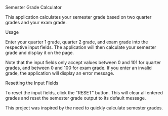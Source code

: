 Semester Grade Calculator

This application calculates your semester grade based on two quarter grades and your exam grade.

Usage


Enter your quarter 1 grade, quarter 2 grade, and exam grade into the respective input fields. The application will then calculate your semester grade and display it on the page.

Note that the input fields only accept values between 0 and 101 for quarter grades, and between 0 and 100 for exam grade. If you enter an invalid grade, the application will display an error message.

Resetting the Input Fields

To reset the input fields, click the "RESET" button. This will clear all entered grades and reset the semester grade output to its default message.

This project was inspired by the need to quickly calculate semester grades.
